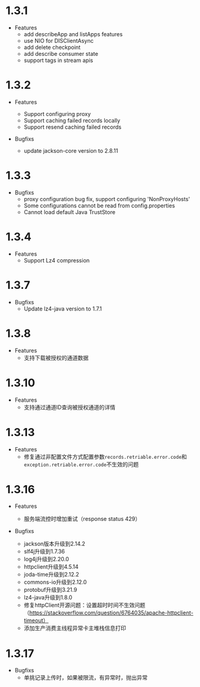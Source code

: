 # 1.3.1

- Features
  * add describeApp and listApps features
  * use NIO for DISClientAsync 
  * add delete checkpoint
  * add describe consumer state
  * support tags in stream apis

# 1.3.2

- Features
  * Support configuring proxy
  * Support caching failed records locally
  * Support resend caching failed records

- Bugfixs
  * update jackson-core version to 2.8.11

# 1.3.3

- Bugfixs
  * proxy configuration bug fix, support configuring 'NonProxyHosts'
  * Some configurations cannot be read from config.properties
  * Cannot load default Java TrustStore
  
# 1.3.4

- Features
  * Support Lz4 compression
  
# 1.3.7

- Bugfixs
  * Update lz4-java version to 1.7.1
  
# 1.3.8

- Features
  * 支持下载被授权的通道数据
  
# 1.3.10

- Features
  * 支持通过通道ID查询被授权通道的详情
  
# 1.3.13

- Features
  * 修复通过非配置文件方式配置参数`records.retriable.error.code`和`exception.retriable.error.code`不生效的问题

# 1.3.16

- Features
  * 服务端流控时增加重试（response status 429）

- Bugfixs
  * jackson版本升级到2.14.2
  * slf4j升级到1.7.36
  * log4j升级到2.20.0
  * httpclient升级到4.5.14
  * joda-time升级到2.12.2
  * commons-io升级到2.12.0
  * protobuf升级到3.21.9
  * lz4-java升级到1.8.0
  * 修复httpClient开源问题：设置超时时间不生效问题（https://stackoverflow.com/question/6764035/apache-httpclient-timeout）
  * 添加生产消费主线程异常卡主堆栈信息打印

# 1.3.17

- Bugfixs
  * 单挑记录上传时，如果被限流，有异常时，抛出异常